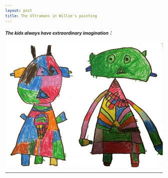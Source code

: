 ```yaml
---
layout: post
title: The Ultramans in Willie's painting
---
```


##### The kids always have extraordinary imagination：

![image description](/asset/painting/ultranman-drawing0406.jpg)

---



